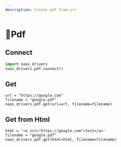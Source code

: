 ```yaml
---
description: Create pdf from url
---
```


# 📄Pdf

## Connect

```python
import naas_drivers
naas_drivers.pdf.connect()
```

## Get

```text
url = "https://google.com"
filename = "google.pdf"
naas_drivers.pdf.get(url=url, filename=filename)
```

## Get from Html

```text
html = '<a src="https://google.com">test</a>'
filename = "google.pdf"
naas_drivers.pdf.get(html=html, filename=filename)
```

